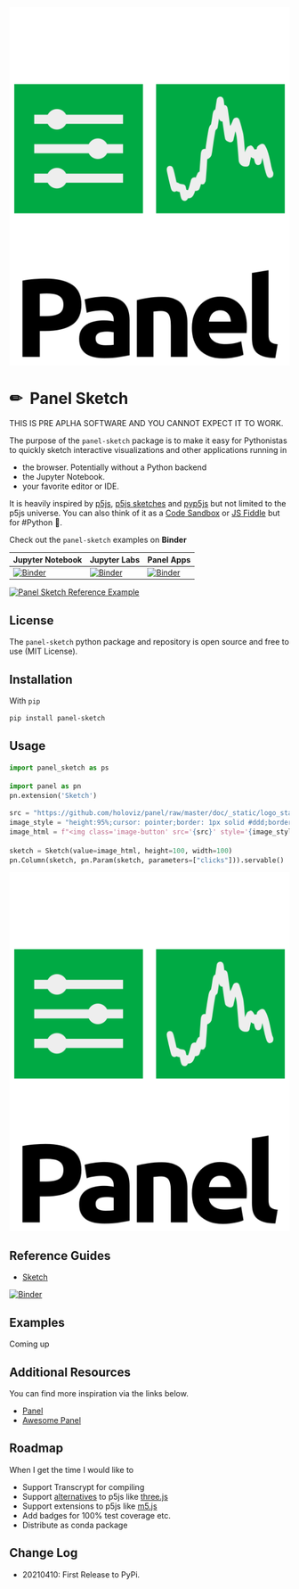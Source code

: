 ![Panel Sketch Logo](https://raw.githubusercontent.com/MarcSkovMadsen/panel-sketch/main/assets/images/panel-sketch-logo.png)

# &#x270f; &#xfe0f; Panel Sketch

THIS IS PRE APLHA SOFTWARE AND YOU CANNOT EXPECT IT TO WORK.

The purpose of the `panel-sketch` package is to make it easy for Pythonistas to quickly sketch interactive visualizations and other applications running in

- the browser. Potentially without a Python backend
- the Jupyter Notebook.
- your favorite editor or IDE.

It is heavily inspired by [p5js](https://p5js.org/get-started/), [p5js sketches](https://editor.p5js.org/p5/sketches) and [pyp5js](https://github.com/berinhard/pyp5js) but not limited to the p5js universe. You can also think of it as a [Code Sandbox](https://codesandbox.io/) or [JS Fiddle](https://jsfiddle.net/) but for #Python &#128013;.

Check out the `panel-sketch` examples on **Binder**

| Jupyter Notebook | Jupyter Labs | Panel Apps |
| - | - | - |
| [![Binder](https://mybinder.org/badge_logo.svg)](https://mybinder.org/v2/gh/marcskovmadsen/panel-sketch/HEAD?filepath=examples) | [![Binder](https://mybinder.org/badge_logo.svg)](https://mybinder.org/v2/gh/marcskovmadsen/panel-sketch/HEAD?urlpath=lab/tree/examples) | [![Binder](https://mybinder.org/badge_logo.svg)](https://mybinder.org/v2/gh/marcskovmadsen/panel-sketch/HEAD?urlpath=panel) |

[![Panel Sketch Reference Example](https://github.com/MarcSkovMadsen/panel-sketch/blob/main/assets/images/panel-sketch-binder.gif?raw=true)](https://mybinder.org/v2/gh/marcskovmadsen/panel-sketch/HEAD?urlpath=lab/tree/examples/Sketch.ipynb)

## License

The `panel-sketch` python package and repository is open source and free to use (MIT License).

## Installation

With `pip`

```bash
pip install panel-sketch
```

## Usage

```python
import panel_sketch as ps

import panel as pn
pn.extension('Sketch')
```

```python
src = "https://github.com/holoviz/panel/raw/master/doc/_static/logo_stacked.png"
image_style = "height:95%;cursor: pointer;border: 1px solid #ddd;border-radius: 4px;padding: 5px;"
image_html = f"<img class='image-button' src='{src}' style='{image_style}'>"

sketch = Sketch(value=image_html, height=100, width=100)
pn.Column(sketch, pn.Param(sketch, parameters=["clicks"])).servable()
```

![Basic Example](assets/images/panel-sketch-basic-example.png)

## Reference Guides

- [Sketch](https://github.com/MarcSkovMadsen/panel-sketch/blob/main/examples/Sketch.ipynb)

[![Binder](https://mybinder.org/badge_logo.svg)](https://mybinder.org/v2/gh/marcskovmadsen/panel-sketch/HEAD?urlpath=lab/tree/examples/Sketch.ipynb)

## Examples

Coming up

## Additional Resources

You can find more inspiration via the links below.

- [Panel](https://panel.holoviz.org)
- [Awesome Panel](https://awesome-panel.org)

## Roadmap

When I get the time I would like to

- Support Transcrypt for compiling
- Support [alternatives](https://www.slant.co/options/147/alternatives/~p5-js-alternatives) to p5js like [three.js](https://threejs.org/)
- Support extensions to p5js like [m5.js](https://ml5js.org/)
- Add badges for 100% test coverage etc.
- Distribute as conda package

## Change Log

- 20210410: First Release to PyPi.
